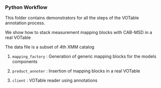 ### Python Workflow

This folder contains demonstrators for all the steps of the VOTable annotation process.

We show how to stack measurement mapping blocks with CAB-MSD in a real VOTable

The data file is a subset of 4th XMM catalog  

1. `mapping_factory` : Generation of generic mapping blocks for the models components

2. `product_annoter` : Insertion of mapping blocks in a real VOTable

3. `client` : VOTable reader using annotations 
